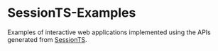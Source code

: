 # SessionTS-Examples

Examples of interactive web applications
implemented using the APIs
generated from 
[SessionTS](https://github.com/ansonmiu0214/TypeScript-Multiparty-Sessions).
